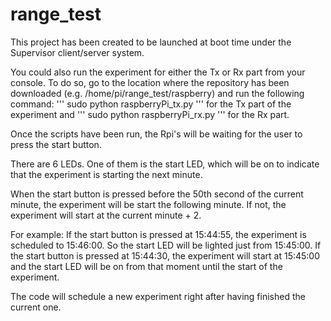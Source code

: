 # range_test
This project has been created to be launched at boot time under the Supervisor client/server system.

You could also run the experiment for either the Tx or Rx part from your console. To do so, go to the location where the repository has been downloaded (e.g. /home/pi/range_test/raspberry) and run the following command:
'''
sudo python raspberryPi_tx.py
'''
for the Tx part of the experiment and 
'''
sudo python raspberryPi_rx.py
'''
for the Rx part. 

Once the scripts have been run, the Rpi's will be waiting for the user to press the start button.

There are 6 LEDs. One of them is the start LED, which will be on to indicate that the experiment is starting the next minute.

When the start button is pressed before the 50th second of the current minute, the experiment will be start the following minute. If not, the experiment will start at the current minute + 2. 

For example:
If the start button is pressed at 15:44:55, the experiment is scheduled to 15:46:00. So the start LED will be lighted just from 15:45:00. If the start button is pressed at 15:44:30, the experiment will start at 15:45:00 and the start LED will be on from that moment until the start of the experiment.  

The code will schedule a new experiment right after having finished the current one. 
